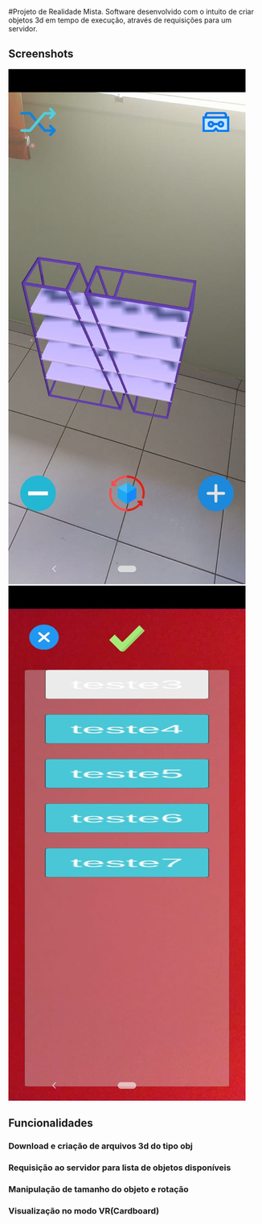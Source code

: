 #Projeto de Realidade Mista.
	Software desenvolvido com o intuito de criar objetos 3d em tempo de execução, através de requisições para um servidor.

## Screenshots
![](Prints/Print01.jpeg)
![](Prints/Print02.jpeg)

## Funcionalidades

### Download e criação de arquivos 3d do tipo obj
### Requisição ao servidor para lista de objetos disponíveis
### Manipulação de tamanho do objeto e rotação
### Visualização no modo VR(Cardboard)
